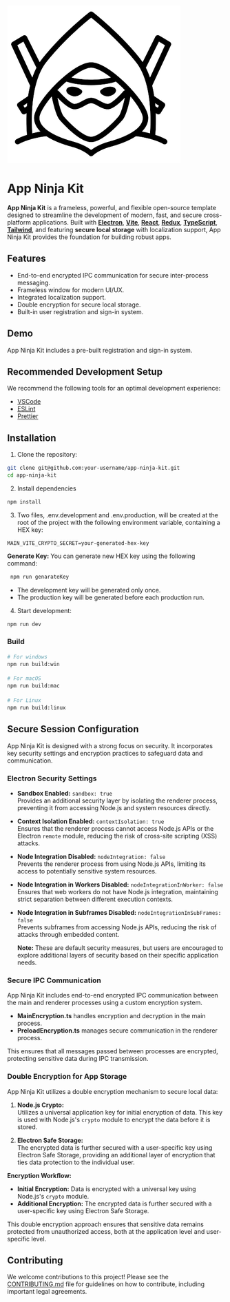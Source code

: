 ![App Icon](./resources/icon.png)

# App Ninja Kit

**App Ninja Kit** is a frameless, powerful, and flexible open-source template designed to streamline the development of modern, fast, and secure cross-platform applications. Built with **[Electron](https://www.electronjs.org/)**, **[Vite](https://electron-vite.org/)**, **[React](https://react.dev/)**, **[Redux](https://redux.js.org/introduction/examples)**, **[TypeScript](https://www.typescriptlang.org/)**, **[Tailwind](https://tailwindcss.com/)**, and featuring **secure local storage** with localization support, App Ninja Kit provides the foundation for building robust apps.

## Features

- End-to-end encrypted IPC communication for secure inter-process messaging.
- Frameless window for modern UI/UX.
- Integrated localization support.
- Double encryption for secure local storage.
- Built-in user registration and sign-in system.

## Demo

App Ninja Kit includes a pre-built registration and sign-in system.

## Recommended Development Setup

We recommend the following tools for an optimal development experience:

- [VSCode](https://code.visualstudio.com/)
- [ESLint](https://marketplace.visualstudio.com/items?itemName=dbaeumer.vscode-eslint)
- [Prettier](https://prettier.io/)

## Installation

1. Clone the repository:

```bash
git clone git@github.com:your-username/app-ninja-kit.git
cd app-ninja-kit
```

2. Install dependencies

```bash
npm install
```

3. Two files, .env.development and .env.production, will be created at the root of the project with the following environment variable, containing a HEX key:

```.env
MAIN_VITE_CRYPTO_SECRET=your-generated-hex-key
```

**Generate Key:** You can generate new HEX key using the following command:

```bash
 npm run genarateKey
```

* The development key will be generated only once.
* The production key will be generated before each production run.

4. Start development:

```bash
npm run dev
```

### Build

```bash
# For windows
npm run build:win

# For macOS
npm run build:mac

# For Linux
npm run build:linux
```

## Secure Session Configuration

App Ninja Kit is designed with a strong focus on security. It incorporates key security settings and encryption practices to safeguard data and communication.

### Electron Security Settings

- **Sandbox Enabled:** `sandbox: true`  
  Provides an additional security layer by isolating the renderer process, preventing it from accessing Node.js and system resources directly.

- **Context Isolation Enabled:** `contextIsolation: true`  
  Ensures that the renderer process cannot access Node.js APIs or the Electron `remote` module, reducing the risk of cross-site scripting (XSS) attacks.

- **Node Integration Disabled:** `nodeIntegration: false`  
  Prevents the renderer process from using Node.js APIs, limiting its access to potentially sensitive system resources.

- **Node Integration in Workers Disabled:** `nodeIntegrationInWorker: false`  
  Ensures that web workers do not have Node.js integration, maintaining strict separation between different execution contexts.

- **Node Integration in Subframes Disabled:** `nodeIntegrationInSubFrames: false`  
  Prevents subframes from accessing Node.js APIs, reducing the risk of attacks through embedded content.

  **Note:** These are default security measures, but users are encouraged to explore additional layers of security based on their specific application needs.
  
### Secure IPC Communication

App Ninja Kit includes end-to-end encrypted IPC communication between the main and renderer processes using a custom encryption system.

- **MainEncryption.ts** handles encryption and decryption in the main process.
- **PreloadEncryption.ts** manages secure communication in the renderer process.

This ensures that all messages passed between processes are encrypted, protecting sensitive data during IPC transmission.

### Double Encryption for App Storage

App Ninja Kit utilizes a double encryption mechanism to secure local data:

1. **Node.js Crypto:**  
   Utilizes a universal application key for initial encryption of data. This key is used with Node.js's `crypto` module to encrypt the data before it is stored.

2. **Electron Safe Storage:**  
   The encrypted data is further secured with a user-specific key using Electron Safe Storage, providing an additional layer of encryption that ties data protection to the individual user.

**Encryption Workflow:**

- **Initial Encryption:** Data is encrypted with a universal key using Node.js's `crypto` module.
- **Additional Encryption:** The encrypted data is further secured with a user-specific key using Electron Safe Storage.

This double encryption approach ensures that sensitive data remains protected from unauthorized access, both at the application level and user-specific level.

## Contributing

We welcome contributions to this project! Please see the [CONTRIBUTING.md](./CONTRIBUTING.md) file for guidelines on how to contribute, including important legal agreements.
